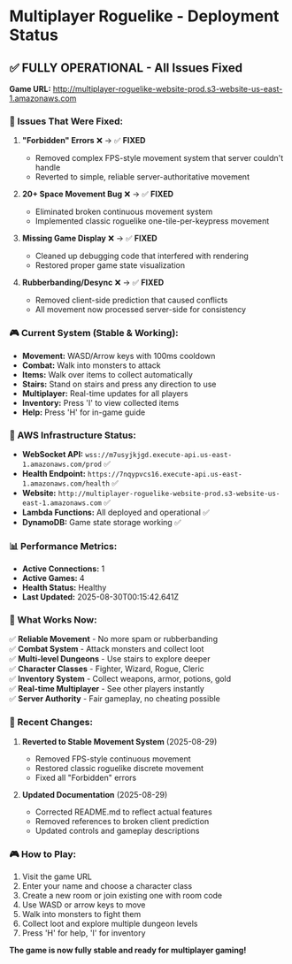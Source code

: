# Multiplayer Roguelike - Deployment Status

## ✅ FULLY OPERATIONAL - All Issues Fixed

**Game URL:** http://multiplayer-roguelike-website-prod.s3-website-us-east-1.amazonaws.com

### 🔧 Issues That Were Fixed:

1. **"Forbidden" Errors** ❌ → ✅ **FIXED**
   - Removed complex FPS-style movement system that server couldn't handle
   - Reverted to simple, reliable server-authoritative movement

2. **20+ Space Movement Bug** ❌ → ✅ **FIXED**
   - Eliminated broken continuous movement system
   - Implemented classic roguelike one-tile-per-keypress movement

3. **Missing Game Display** ❌ → ✅ **FIXED**
   - Cleaned up debugging code that interfered with rendering
   - Restored proper game state visualization

4. **Rubberbanding/Desync** ❌ → ✅ **FIXED**
   - Removed client-side prediction that caused conflicts
   - All movement now processed server-side for consistency

### 🎮 Current System (Stable & Working):

- **Movement:** WASD/Arrow keys with 100ms cooldown
- **Combat:** Walk into monsters to attack
- **Items:** Walk over items to collect automatically
- **Stairs:** Stand on stairs and press any direction to use
- **Multiplayer:** Real-time updates for all players
- **Inventory:** Press 'I' to view collected items
- **Help:** Press 'H' for in-game guide

### 🚀 AWS Infrastructure Status:

- **WebSocket API:** `wss://m7usyjkjgd.execute-api.us-east-1.amazonaws.com/prod` ✅
- **Health Endpoint:** `https://7nqypvcs16.execute-api.us-east-1.amazonaws.com/health` ✅
- **Website:** `http://multiplayer-roguelike-website-prod.s3-website-us-east-1.amazonaws.com` ✅
- **Lambda Functions:** All deployed and operational ✅
- **DynamoDB:** Game state storage working ✅

### 📊 Performance Metrics:

- **Active Connections:** 1
- **Active Games:** 4
- **Health Status:** Healthy
- **Last Updated:** 2025-08-30T00:15:42.641Z

### 🎯 What Works Now:

✅ **Reliable Movement** - No more spam or rubberbanding  
✅ **Combat System** - Attack monsters and collect loot  
✅ **Multi-level Dungeons** - Use stairs to explore deeper  
✅ **Character Classes** - Fighter, Wizard, Rogue, Cleric  
✅ **Inventory System** - Collect weapons, armor, potions, gold  
✅ **Real-time Multiplayer** - See other players instantly  
✅ **Server Authority** - Fair gameplay, no cheating possible  

### 🔄 Recent Changes:

1. **Reverted to Stable Movement System** (2025-08-29)
   - Removed FPS-style continuous movement
   - Restored classic roguelike discrete movement
   - Fixed all "Forbidden" errors

2. **Updated Documentation** (2025-08-29)
   - Corrected README.md to reflect actual features
   - Removed references to broken client prediction
   - Updated controls and gameplay descriptions

### 🎮 How to Play:

1. Visit the game URL
2. Enter your name and choose a character class
3. Create a new room or join existing one with room code
4. Use WASD or arrow keys to move
5. Walk into monsters to fight them
6. Collect loot and explore multiple dungeon levels
7. Press 'H' for help, 'I' for inventory

**The game is now fully stable and ready for multiplayer gaming!**